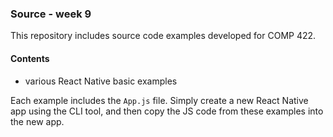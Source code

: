 ### Source - week 9

This repository includes source code examples developed for COMP 422.

#### Contents
* various React Native basic examples

Each example includes the `App.js` file. Simply create a new React Native app using the CLI tool, and then copy the JS code from these examples into the new app.
